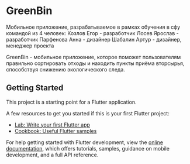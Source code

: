 # GreenBin
 Мобильное приложение, разрабатываемое в рамках обучения в сфу командой из 4 человек:
Козлов Егор - разработчик
Лосев Ярослав - разработчик
Парфенова Анна - дизайнер
Шабалин Артур - дизайнер, менеджер проекта

GreenBin - мобильное приложение, которое поможет
пользователям правильно сортировать отходы и находить пункты приёма
вторсырья, способствуя снижению экологического следа. 

## Getting Started

This project is a starting point for a Flutter application.

A few resources to get you started if this is your first Flutter project:

- [Lab: Write your first Flutter app](https://docs.flutter.dev/get-started/codelab)
- [Cookbook: Useful Flutter samples](https://docs.flutter.dev/cookbook)

For help getting started with Flutter development, view the
[online documentation](https://docs.flutter.dev/), which offers tutorials,
samples, guidance on mobile development, and a full API reference.
